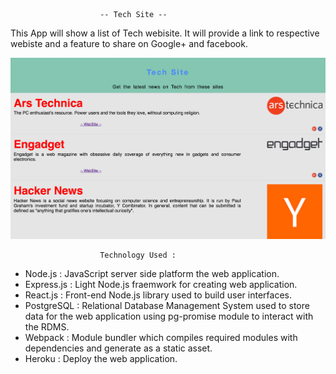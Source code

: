                         -- Tech Site --

This App will show a list of Tech webisite. It will provide a link 
to respective webiste and a feature to share on Google+ and facebook.

![App ScreenShot](./src/components/Images/AppScreenShot.png?raw=true "Tech Site")

                        Technology Used :
- Node.js : JavaScript server side platform the web application.
- Express.js : Light Node.js fraemwork for creating web application.
- React.js : Front-end Node.js library used to build user interfaces.
- PostgreSQL : Relational Database Management System used to store data for the web application
  using pg-promise module to interact with the RDMS.
- Webpack : Module bundler which compiles required modules with dependencies and generate as a 
  static asset.
- Heroku : Deploy the web application.  



